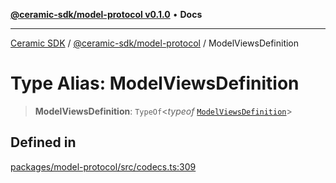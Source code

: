 [**@ceramic-sdk/model-protocol v0.1.0**](../README.md) • **Docs**

***

[Ceramic SDK](../../../README.md) / [@ceramic-sdk/model-protocol](../README.md) / ModelViewsDefinition

# Type Alias: ModelViewsDefinition

> **ModelViewsDefinition**: `TypeOf`\<*typeof* [`ModelViewsDefinition`](../variables/ModelViewsDefinition.md)\>

## Defined in

[packages/model-protocol/src/codecs.ts:309](https://github.com/ceramicstudio/ceramic-sdk/blob/a220cbca7950f690af7f3d03a0023681bb9f5426/packages/model-protocol/src/codecs.ts#L309)

